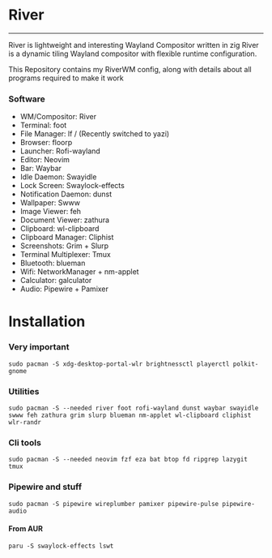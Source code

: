 # River

---

River is lightweight and interesting Wayland Compositor written in zig
River is a dynamic tiling Wayland compositor with flexible runtime configuration.

This Repository contains my RiverWM config, along with details about all
programs required to make it work

### Software

- WM/Compositor: River
- Terminal: foot
- File Manager: lf / (Recently switched to yazi)
- Browser: floorp
- Launcher: Rofi-wayland
- Editor: Neovim
- Bar: Waybar
- Idle Daemon: Swayidle
- Lock Screen: Swaylock-effects
- Notification Daemon: dunst
- Wallpaper: Swww
- Image Viewer: feh
- Document Viewer: zathura
- Clipboard: wl-clipboard
- Clipboard Manager: Cliphist
- Screenshots: Grim + Slurp
- Terminal Multiplexer: Tmux
- Bluetooth: blueman
- Wifi: NetworkManager + nm-applet
- Calculator: galculator
- Audio: Pipewire + Pamixer

# Installation

### Very important

```
sudo pacman -S xdg-desktop-portal-wlr brightnessctl playerctl polkit-gnome
```

### Utilities

```
sudo pacman -S --needed river foot rofi-wayland dunst waybar swayidle swww feh zathura grim slurp blueman nm-applet wl-clipboard cliphist wlr-randr
```

### Cli tools

```
sudo pacman -S --needed neovim fzf eza bat btop fd ripgrep lazygit tmux
```

### Pipewire and stuff

```
sudo pacman -S pipewire wireplumber pamixer pipewire-pulse pipewire-audio
```

#### From AUR

```
paru -S swaylock-effects lswt
```
